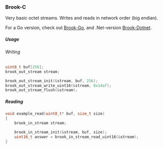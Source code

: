 ### Brook-C

Very basic octet streams. Writes and reads in network order (big endian).

For a Go version, check out [Brook-Go](https://github.com/Piot/brook-go), and .Net-version [Brook-Dotnet](https://github.com/Piot/brook-dotnet).

##### Usage

###### Writing

```c
uint8_t buf[256];
brook_out_stream stream;

brook_out_stream_init(&stream, buf, 256);
brook_out_stream_write_uint16(&stream, 0x14af);
brook_out_stream_flush(&stream);
```

##### Reading

```c
void example_read(uint8_t* buf, size_t size)
{
    brook_in_stream stream;

    brook_in_stream_init(&stream, buf, size);
    uint16_t answer = brook_in_stream_read_uint16(&stream);
}
```
